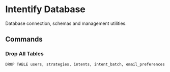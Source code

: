 # Intentify Database

Database connection, schemas and management utilities.


## Commands

### Drop All Tables
`DROP TABLE users, strategies, intents, intent_batch, email_preferences`